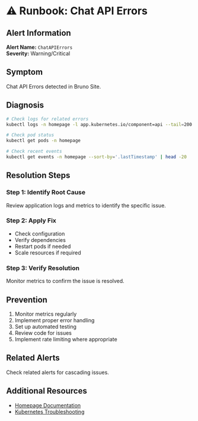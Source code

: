 # ⚠️ Runbook: Chat API Errors

## Alert Information
**Alert Name:** `ChatAPIErrors`  
**Severity:** Warning/Critical  

## Symptom
Chat API Errors detected in Bruno Site.

## Diagnosis
```bash
# Check logs for related errors
kubectl logs -n homepage -l app.kubernetes.io/component=api --tail=200 | grep -i "chat"

# Check pod status
kubectl get pods -n homepage

# Check recent events
kubectl get events -n homepage --sort-by='.lastTimestamp' | head -20
```

## Resolution Steps

### Step 1: Identify Root Cause
Review application logs and metrics to identify the specific issue.

### Step 2: Apply Fix
- Check configuration
- Verify dependencies
- Restart pods if needed
- Scale resources if required

### Step 3: Verify Resolution
Monitor metrics to confirm the issue is resolved.

## Prevention
1. Monitor metrics regularly
2. Implement proper error handling
3. Set up automated testing
4. Review code for issues
5. Implement rate limiting where appropriate

## Related Alerts
Check related alerts for cascading issues.

## Additional Resources
- [Homepage Documentation](../../../flux/clusters/homelab/infrastructure/homepage/README.md)
- [Kubernetes Troubleshooting](https://kubernetes.io/docs/tasks/debug/)
